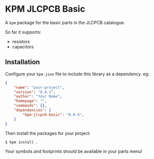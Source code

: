 KPM JLCPCB Basic
================

A `kpm` package for the basic parts in the JLCPCB catalogue.

So far it supports:
- resistors
- capacitors


Installation
------------

Configure your `kpm.json` file to include this library as a dependency. eg:
```json
{
    "name": "your-project",
    "version": "0.0.1",
    "author": "Your Name",
    "homepage": "",
    "commands": {},
    "dependencies": {
        "kpm-jlcpcb-basic": "0.0.4",
    }
}
```

Then install the packages for your project:
```bash
$ kpm install .
```

Your symbols and footprints should be available in your parts menu!
